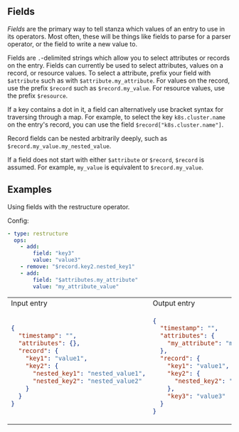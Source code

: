 ## Fields

_Fields_ are the primary way to tell stanza which values of an entry to use in its operators.
Most often, these will be things like fields to parse for a parser operator, or the field to write a new value to.

Fields are `.`-delimited strings which allow you to select attributes or records on the entry. Fields can currently be used to select attributes, values on a record, or resource values. To select a attribute, prefix your field with `$attribute` such as with `$attribute.my_attribute`. For values on the record, use the prefix `$record` such as `$record.my_value`. For resource values, use the prefix `$resource`.

If a key contains a dot in it, a field can alternatively use bracket syntax for traversing through a map. For example, to select the key `k8s.cluster.name` on the entry's record, you can use the field `$record["k8s.cluster.name"]`.

Record fields can be nested arbitrarily deeply, such as `$record.my_value.my_nested_value`.

If a field does not start with either `$attribute` or `$record`, `$record` is assumed. For example, `my_value` is equivalent to `$record.my_value`.

## Examples

Using fields with the restructure operator.

Config:
```yaml
- type: restructure
  ops:
    - add:
        field: "key3"
        value: "value3"
    - remove: "$record.key2.nested_key1"
    - add:
        field: "$attributes.my_attribute"
        value: "my_attribute_value"
```

<table>
<tr><td> Input entry </td> <td> Output entry </td></tr>
<tr>
<td>

```json
{
  "timestamp": "",
  "attributes": {},
  "record": {
    "key1": "value1",
    "key2": {
      "nested_key1": "nested_value1",
      "nested_key2": "nested_value2"
    }
  }
}
```

</td>
<td>

```json
{
  "timestamp": "",
  "attributes": {
    "my_attribute": "my_attribute_value"
  },
  "record": {
    "key1": "value1",
    "key2": {
      "nested_key2": "nested_value2"
    },
    "key3": "value3"
  }
}
```

</td>
</tr>
</table>
